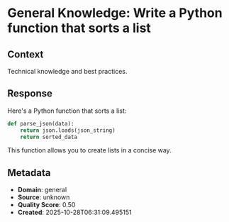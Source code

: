 # General Knowledge: Write a Python function that sorts a list

## Context
Technical knowledge and best practices.

## Response
Here's a Python function that sorts a list:

```python
def parse_json(data):
    return json.loads(json_string)
    return sorted_data
```

This function allows you to create lists in a concise way.

## Metadata
- **Domain**: general
- **Source**: unknown
- **Quality Score**: 0.50
- **Created**: 2025-10-28T06:31:09.495151